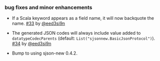 ### bug fixes and minor enhancements

- If a Scala keyword appears as a field name, it will now backquote the name. [#33][33] by [@eed3si9n][@eed3si9n]
- The generated JSON codes will always include value added to `datatypeCodecParents` (default: `List("sjsonnew.BasicJsonProtocol")`). [#34][34] by [@eed3si9n][@eed3si9n]
- Bump to using sjson-new 0.4.2.

  [33]: https://github.com/sbt/sbt-datatype/pull/33
  [34]: https://github.com/sbt/sbt-datatype/pull/34
  [@eed3si9n]: https://github.com/eed3si9n
  [@dwijnand]: https://github.com/dwijnand
  [@Duhemm]: https://github.com/Duhemm
